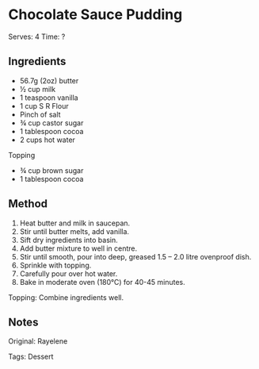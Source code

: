 # Chocolate Sauce Pudding

Serves: 4
Time: ?

## Ingredients

* 56.7g (2oz) butter
* ½ cup milk
* 1 teaspoon vanilla
* 1 cup S R Flour
* Pinch of salt
* ¾ cup castor sugar
* 1 tablespoon cocoa
* 2 cups hot water 

Topping

* ¾ cup brown sugar
* 1 tablespoon cocoa

## Method

1. Heat butter and milk in saucepan.
2. Stir until butter melts, add vanilla.
3. Sift dry ingredients into basin.
4. Add butter mixture to well in centre.
5. Stir until smooth, pour into deep, greased 1.5 – 2.0 litre ovenproof dish.
6. Sprinkle with topping.
7. Carefully pour over hot water.
8. Bake in moderate oven (180°C) for 40-45 minutes.

Topping:  Combine ingredients well.

## Notes

Original: Rayelene

Tags: Dessert
